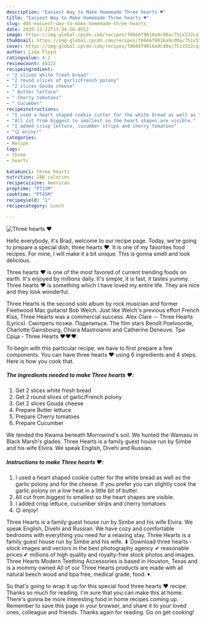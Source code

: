 ```yaml
---
description: "Easiest Way to Make Homemade Three hearts ♥️"
title: "Easiest Way to Make Homemade Three hearts ♥️"
slug: 405-easiest-way-to-make-homemade-three-hearts
date: 2020-12-22T13:34:16.051Z
image: https://img-global.cpcdn.com/recipes/f8666f9016a9cd0a/751x532cq70/three-hearts-♥️-recipe-main-photo.jpg
thumbnail: https://img-global.cpcdn.com/recipes/f8666f9016a9cd0a/751x532cq70/three-hearts-♥️-recipe-main-photo.jpg
cover: https://img-global.cpcdn.com/recipes/f8666f9016a9cd0a/751x532cq70/three-hearts-♥️-recipe-main-photo.jpg
author: Lida Floyd
ratingvalue: 4.2
reviewcount: 48222
recipeingredient:
- "2 slices white fresh bread"
- "2 round slices of garlicFrench polony"
- "2 slices Gouda cheese"
- " Butter lettuce"
- " Cherry tomatoes"
- " Cucumber"
recipeinstructions:
- "I used a heart shaped cookie cutter for the white bread as well as the garlic polony and for the cheese. If you prefer you can slightly cook the garlic polony on a low heat in a little bit of butter."
- "All cut from biggest to smallest so the heart shapes are visible."
- "I added crisp lettuce, cucumber strips and cherry tomatoes"
- "😉 enjoy!"
categories:
- Recipe
tags:
- three
- hearts

katakunci: three hearts 
nutrition: 180 calories
recipecuisine: American
preptime: "PT15M"
cooktime: "PT45M"
recipeyield: "1"
recipecategory: Lunch

---
```



![Three hearts ♥️](https://img-global.cpcdn.com/recipes/f8666f9016a9cd0a/751x532cq70/three-hearts-♥️-recipe-main-photo.jpg)

Hello everybody, it's Brad, welcome to our recipe page. Today, we're going to prepare a special dish, three hearts ♥️. It is one of my favorites food recipes. For mine, I will make it a bit unique. This is gonna smell and look delicious.

Three hearts ♥️ is one of the most favored of current trending foods on earth. It's enjoyed by millions daily. It's simple, it is fast, it tastes yummy. Three hearts ♥️ is something which I have loved my entire life. They are nice and they look wonderful.

Three Hearts is the second solo album by rock musician and former Fleetwood Mac guitarist Bob Welch. Just like Welch&#39;s previous effort French Kiss, Three Hearts was a commercial success. Alex Clare -- Three Hearts (Lyrics). Смотреть позже. Поделиться. The film stars Benoît Poelvoorde, Charlotte Gainsbourg, Chiara Mastroianni and Catherine Deneuve. Три Срца - Three Hearts ♥♥♥.


To begin with this particular recipe, we have to first prepare a few components. You can have three hearts ♥️ using 6 ingredients and 4 steps. Here is how you cook that.

<!--inarticleads1-->

##### The ingredients needed to make Three hearts ♥️:

1. Get 2 slices white fresh bread
1. Get 2 round slices of garlic/French polony
1. Get 2 slices Gouda cheese
1. Prepare  Butter lettuce
1. Prepare  Cherry tomatoes
1. Prepare  Cucumber


We tended the Kwama beneath Morrowind&#39;s soil. We hunted the Wamasu in Black Marsh&#39;s glades. Three Hearts is a family guest house run by Simbe and his wife Elvira. We speak English, Divehi and Russian. 

<!--inarticleads2-->

##### Instructions to make Three hearts ♥️:

1. I used a heart shaped cookie cutter for the white bread as well as the garlic polony and for the cheese. If you prefer you can slightly cook the garlic polony on a low heat in a little bit of butter.
1. All cut from biggest to smallest so the heart shapes are visible.
1. I added crisp lettuce, cucumber strips and cherry tomatoes
1. 😉 enjoy!


Three Hearts is a family guest house run by Simbe and his wife Elvira. We speak English, Divehi and Russian. We have cozy and comfortable bedrooms with everything you need for a relaxing stay. Three Hearts is a family guest house run by Simbe and his wife. ⬇ Download three hearts - stock images and vectors in the best photography agency ✔ reasonable prices ✔ millions of high quality and royalty-free stock photos and images. Three Hearts Modern Teething Accessories is based in Houston, Texas and is a mommy owned All of our Three Hearts products are made with all natural beech wood and bpa free, medical grade, food. ▾. 

So that's going to wrap it up for this special food three hearts ♥️ recipe. Thanks so much for reading. I'm sure that you can make this at home. There's gonna be more interesting food in home recipes coming up. Remember to save this page in your browser, and share it to your loved ones, colleague and friends. Thanks again for reading. Go on get cooking!

